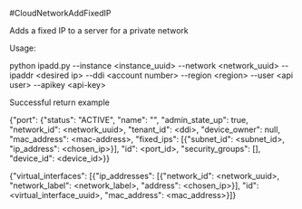 #CloudNetworkAddFixedIP

Adds a fixed IP to a server for a private network

Usage:

python ipadd.py --instance \<instance_uuid\> --network \<network_uuid\> --ipaddr \<desired ip\> --ddi \<account number\> --region \<region\> --user \<api user\> --apikey \<api-key\>

Successful return example

{"port": {"status": "ACTIVE", "name": "", "admin_state_up": true, "network_id": \<network_uuid\>, "tenant_id": \<ddi\>, "device_owner": null, "mac_address": \<mac-address\>, "fixed_ips": [{"subnet_id": \<subnet_id\>, "ip_address": \<chosen_ip\>}], "id": \<port_id\>, "security_groups": [], "device_id": \<device_id\>}}


{"virtual_interfaces": [{"ip_addresses": [{"network_id": \<network_uuid\>, "network_label": \<network_label\>, "address": \<chosen_ip\>}], "id": \<virtual_interface_uuid\>, "mac_address": \<mac_address\>}]}
